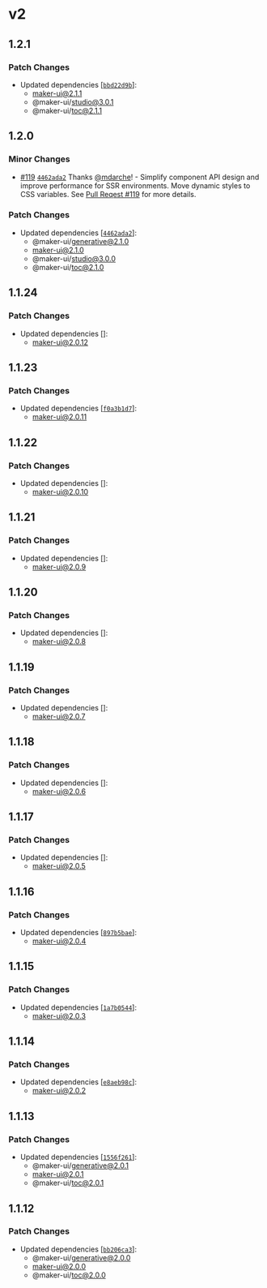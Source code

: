 # v2

## 1.2.1

### Patch Changes

- Updated dependencies [[`bbd22d9b`](https://github.com/mdarche/maker-ui/commit/bbd22d9b548c769f546830dee868c95faeacfcfe)]:
  - maker-ui@2.1.1
  - @maker-ui/studio@3.0.1
  - @maker-ui/toc@2.1.1

## 1.2.0

### Minor Changes

- [#119](https://github.com/mdarche/maker-ui/pull/119) [`4462ada2`](https://github.com/mdarche/maker-ui/commit/4462ada255636e1e06197ea31ed3a3556d0c9d67) Thanks [@mdarche](https://github.com/mdarche)! - Simplify component API design and improve performance for SSR environments. Move dynamic styles to CSS variables. See [Pull Reqest #119](https://github.com/mdarche/maker-ui/pull/119) for more details.

### Patch Changes

- Updated dependencies [[`4462ada2`](https://github.com/mdarche/maker-ui/commit/4462ada255636e1e06197ea31ed3a3556d0c9d67)]:
  - @maker-ui/generative@2.1.0
  - maker-ui@2.1.0
  - @maker-ui/studio@3.0.0
  - @maker-ui/toc@2.1.0

## 1.1.24

### Patch Changes

- Updated dependencies []:
  - maker-ui@2.0.12

## 1.1.23

### Patch Changes

- Updated dependencies [[`f0a3b1d7`](https://github.com/mdarche/maker-ui/commit/f0a3b1d7451bd962e52f9583d95c52dc98f22e76)]:
  - maker-ui@2.0.11

## 1.1.22

### Patch Changes

- Updated dependencies []:
  - maker-ui@2.0.10

## 1.1.21

### Patch Changes

- Updated dependencies []:
  - maker-ui@2.0.9

## 1.1.20

### Patch Changes

- Updated dependencies []:
  - maker-ui@2.0.8

## 1.1.19

### Patch Changes

- Updated dependencies []:
  - maker-ui@2.0.7

## 1.1.18

### Patch Changes

- Updated dependencies []:
  - maker-ui@2.0.6

## 1.1.17

### Patch Changes

- Updated dependencies []:
  - maker-ui@2.0.5

## 1.1.16

### Patch Changes

- Updated dependencies [[`897b5bae`](https://github.com/mdarche/maker-ui/commit/897b5baeb15310330f435dcbea5466e5245ba6f6)]:
  - maker-ui@2.0.4

## 1.1.15

### Patch Changes

- Updated dependencies [[`1a7b0544`](https://github.com/mdarche/maker-ui/commit/1a7b0544ba7e9a18cda9fd6c579b6de9806e8ee7)]:
  - maker-ui@2.0.3

## 1.1.14

### Patch Changes

- Updated dependencies [[`e8aeb98c`](https://github.com/mdarche/maker-ui/commit/e8aeb98c5fea0e55fbfea43dc84e58a88a6fe0a3)]:
  - maker-ui@2.0.2

## 1.1.13

### Patch Changes

- Updated dependencies [[`1556f261`](https://github.com/mdarche/maker-ui/commit/1556f261c86559e9d4b64e33984b09d824c00656)]:
  - @maker-ui/generative@2.0.1
  - maker-ui@2.0.1
  - @maker-ui/toc@2.0.1

## 1.1.12

### Patch Changes

- Updated dependencies [[`bb206ca3`](https://github.com/mdarche/maker-ui/commit/bb206ca3f9e7bc643ddb694a3b390e0945054a72)]:
  - @maker-ui/generative@2.0.0
  - maker-ui@2.0.0
  - @maker-ui/toc@2.0.0
